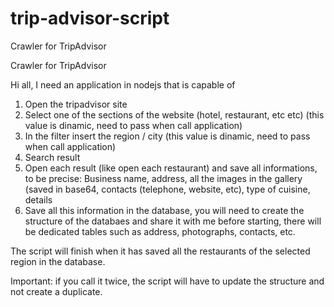 # trip-advisor-script
Crawler for TripAdvisor

Crawler for TripAdvisor

Hi all, I need an application in nodejs that is capable of
1) Open the tripadvisor site
2) Select one of the sections of the website (hotel, restaurant, etc etc) (this value is dinamic, need to pass when call application)
3) In the filter insert the region / city (this value is dinamic, need to pass when call application)
4) Search result
5) Open each result (like open each restaurant) and save all informations, to be precise:
Business name, address, all the images in the gallery (saved in base64, contacts (telephone, website, etc), type of cuisine, details
6) Save all this information in the database, you will need to create the structure of the databaes and share it with me before starting,
there will be dedicated tables such as address, photographs, contacts, etc.

The script will finish when it has saved all the restaurants of the selected region in the database.

Important: if you call it twice, the script will have to update the structure and not create a duplicate.
